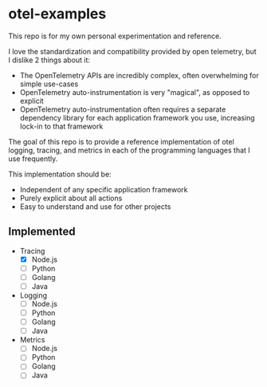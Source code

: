 # otel-examples

This repo is for my own personal experimentation and reference.

I love the standardization and compatibility provided by open telemetry, but I dislike 2 things about it:
- The OpenTelemetry APIs are incredibly complex, often overwhelming for simple use-cases
- OpenTelemetry auto-instrumentation is very "magical", as opposed to explicit
- OpenTelemetry auto-instrumentation often requires a separate dependency library for each application framework you use, increasing lock-in to that framework


The goal of this repo is to provide a reference implementation of otel logging, tracing, and metrics in each of the programming languages that I use frequently.

This implementation should be:
- Independent of any specific application framework
- Purely explicit about all actions
- Easy to understand and use for other projects



## Implemented
- Tracing
    - [x] Node.js
    - [ ] Python
    - [ ] Golang
    - [ ] Java
- Logging
    - [ ] Node.js
    - [ ] Python
    - [ ] Golang
    - [ ] Java
- Metrics
    - [ ] Node.js
    - [ ] Python
    - [ ] Golang
    - [ ] Java